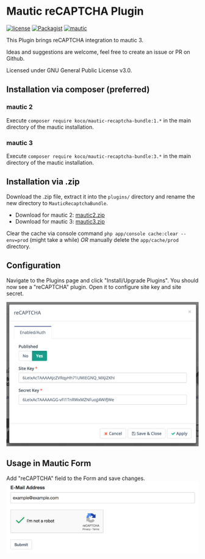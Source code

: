 # Mautic reCAPTCHA Plugin

[![license](https://img.shields.io/packagist/v/koco/mautic-recaptcha-bundle.svg)](https://packagist.org/packages/koco/mautic-recaptcha-bundle) 
[![Packagist](https://img.shields.io/packagist/l/koco/mautic-recaptcha-bundle.svg)](LICENSE)
[![mautic](https://img.shields.io/badge/mautic-3-blue.svg)](https://www.mautic.org/mixin/recaptcha/)

This Plugin brings reCAPTCHA integration to mautic 3.

Ideas and suggestions are welcome, feel free to create an issue or PR on Github.

Licensed under GNU General Public License v3.0.

## Installation via composer (preferred)
### mautic 2
Execute `composer require koco/mautic-recaptcha-bundle:1.*` in the main directory of the mautic installation.
### mautic 3
Execute `composer require koco/mautic-recaptcha-bundle:3.*` in the main directory of the mautic installation.

## Installation via .zip
Download the .zip file, extract it into the `plugins/` directory and rename the new directory to `MauticRecaptchaBundle`.

* Download for mautic 2: [mautic2.zip](https://github.com/KonstantinCodes/mautic-recaptcha/archive/1.1.3.zip)
* Download for mautic 3: [mautic3.zip](https://github.com/KonstantinCodes/mautic-recaptcha/archive/master.zip)

Clear the cache via console command `php app/console cache:clear --env=prod` (might take a while) *OR* manually delete the `app/cache/prod` directory.

## Configuration
Navigate to the Plugins page and click "Install/Upgrade Plugins". You should now see a "reCAPTCHA" plugin. Open it to configure site key and site secret.

![plugin config](/doc/config.png?raw=true "plugin config")

## Usage in Mautic Form
Add "reCAPTCHA" field to the Form and save changes.
![mautic form](/doc/form_preview.png?raw=true "Mautic Form with reCAPTCHA")
